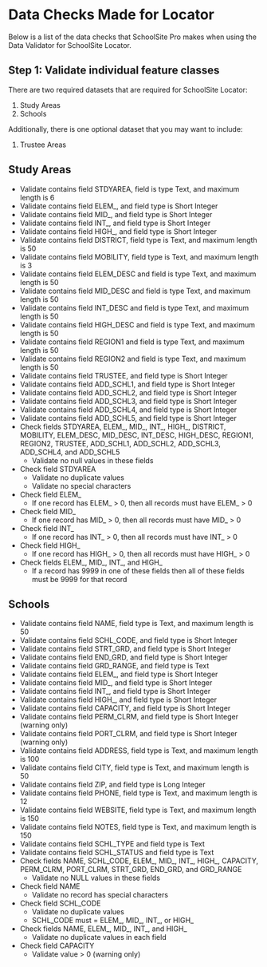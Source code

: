 # Data Checks Made for Locator

Below is a list of the data checks that SchoolSite Pro makes when using the Data Validator for SchoolSite Locator.

## Step 1: Validate individual feature classes
There are two required datasets that are required for SchoolSite Locator:

1. Study Areas
2. Schools
 

Additionally, there is one optional dataset that you may want to include:

1. Trustee Areas

## Study Areas
* Validate contains field STDYAREA,  field is type Text, and maximum length is 6
* Validate contains field ELEM_, and field type is Short Integer
* Validate contains field MID_, and field type is Short Integer
* Validate contains field INT_, and field type is Short Integer
* Validate contains field HIGH_, and field type is Short Integer
* Validate contains field DISTRICT, field type is Text, and maximum length is 50
* Validate contains field MOBILITY, field type is Text, and maximum length is 3
* Validate contains field ELEM_DESC and field is type Text, and maximum length is 50
* Validate contains field MID_DESC and field is type Text, and maximum length is 50
* Validate contains field INT_DESC and field is type Text, and maximum length is 50
* Validate contains field HIGH_DESC and field is type Text, and maximum length is 50
* Validate contains field REGION1 and field is type Text, and maximum length is 50
* Validate contains field REGION2 and  field is type Text, and maximum length is 50
* Validate contains field TRUSTEE, and field type is Short Integer
* Validate contains field ADD_SCHL1, and field type is Short Integer
* Validate contains field ADD_SCHL2, and field type is Short Integer
* Validate contains field ADD_SCHL3, and field type is Short Integer
* Validate contains field ADD_SCHL4, and field type is Short Integer
* Validate contains field ADD_SCHL5, and field type is Short Integer
* Check fields STDYAREA, ELEM_, MID_, INT_, HIGH_, DISTRICT, MOBILITY, ELEM_DESC, MID_DESC, INT_DESC, HIGH_DESC, REGION1, REGION2, TRUSTEE, ADD_SCHL1, ADD_SCHL2, ADD_SCHL3, ADD_SCHL4, and ADD_SCHL5
  * Validate no null values in these fields
* Check field STDYAREA
  * Validate no duplicate values
  * Validate no special characters
* Check field ELEM_
  * If one record has ELEM_ > 0, then all records must have ELEM_ > 0
* Check field MID_
  * If one record has MID_ > 0, then all records must have MID_ > 0
* Check field INT_
  * If one record has INT_ > 0, then all records must have INT_ > 0
* Check field HIGH_
  * If one record has HIGH_ > 0, then all records must have HIGH_ > 0
* Check fields ELEM_, MID_, INT_, and HIGH_
  * If a record has 9999 in one of these fields then all of these fields must be 9999 for that record

## Schools
* Validate contains field NAME,  field type is Text, and maximum length is 50
* Validate contains field SCHL_CODE, and field type is Short Integer
* Validate contains field STRT_GRD, and field type is Short Integer
* Validate contains field END_GRD, and field type is Short Integer
* Validate contains field GRD_RANGE, and field type is Text
* Validate contains field ELEM_, and field type is Short Integer
* Validate contains field MID_, and field type is Short Integer
* Validate contains field INT_, and field type is Short Integer
* Validate contains field HIGH_, and field type is Short Integer
* Validate contains field CAPACITY, and field type is Short Integer
* Validate contains field PERM_CLRM, and field type is Short Integer (warning only)
* Validate contains field PORT_CLRM, and field type is Short Integer (warning only)
* Validate contains field ADDRESS,  field type is Text, and maximum length is 100
* Validate contains field CITY,  field type is Text, and maximum length is 50
* Validate contains field ZIP, and field type is Long Integer
* Validate contains field PHONE,  field type is Text, and maximum length is 12
* Validate contains field WEBSITE,  field type is Text, and maximum length is 150
* Validate contains field NOTES,  field type is Text, and maximum length is 150
* Validate contains field SCHL_TYPE and field type is Text
* Validate contains field SCHL_STATUS and field type is Text
* Check fields NAME, SCHL_CODE, ELEM_, MID_, INT_, HIGH_, CAPACITY, PERM_CLRM, PORT_CLRM, STRT_GRD, END_GRD, and GRD_RANGE
  * Validate no NULL values in these fields
* Check field NAME
  * Validate no record has special characters
* Check field SCHL_CODE
  * Validate no duplicate values
  * SCHL_CODE must = ELEM_, MID_, INT_, or HIGH_
* Check fields NAME, ELEM_, MID_, INT_, and HIGH_
  * Validate no duplicate values in each field
* Check field CAPACITY
  * Validate value > 0 (warning only)

 
